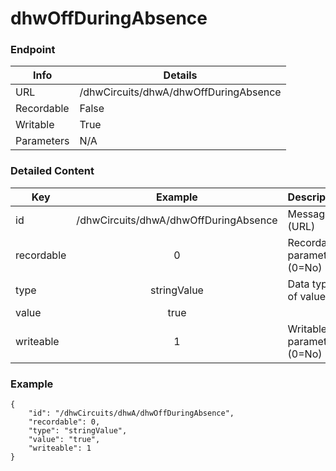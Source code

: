# dhwOffDuringAbsence



### Endpoint

| Info  | Details |
| ------------- | ------------- |
| URL   | /dhwCircuits/dhwA/dhwOffDuringAbsence   |
| Recordable   | False   |
| Writable   | True   |
| Parameters  | N/A  |

### Detailed Content

|  Key  | Example | Description |
| ------------- | :------: | ------------------------------ |
|  id | /dhwCircuits/dhwA/dhwOffDuringAbsence | Message ID (URL) |
|  recordable | 0 | Recordable parameter (0=No) |
|  type | stringValue | Data type of value |
|  value | true |  |
|  writeable | 1 | Writable parameter (0=No) |



### Example
```
{
    "id": "/dhwCircuits/dhwA/dhwOffDuringAbsence",
    "recordable": 0,
    "type": "stringValue",
    "value": "true",
    "writeable": 1
}
```
